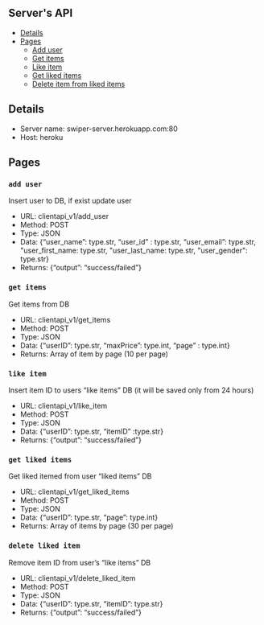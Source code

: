 ## Server's API

* [Details](#details)
* [Pages](#pages)
  * [Add user](#add-user)
  * [Get items](#get-items)
  * [Like item](#like-item)
  * [Get liked items](#get-liked-items)
  * [Delete item from liked items](#delete-liked-item)

## Details

* Server name: swiper-server.herokuapp.com:80
* Host: heroku

## Pages

### `add user`
Insert user to DB, if exist update user

  * URL: clientapi_v1/add_user
  * Method: POST
  * Type: JSON
  * Data: {“user_name”: type.str,
           “user_id” : type.str,
           “user_email”: type.str,
           "user_first_name: type.str,
           "user_last_name: type.str,
           "user_gender": type.str}
  * Returns: {“output”: “success/failed”}


### `get items`
Get items from DB

  * URL: clientapi_v1/get_items
  * Method: POST
  * Type: JSON
  * Data: {“userID”: type.str, “maxPrice”: type.int, “page” : type.int}
  * Returns: Array of item by page (10 per page)

### `like item`
Insert item ID to users “like items” DB (it will be saved only from 24 hours)

  * URL: clientapi_v1/like_item
  * Method: POST
  * Type: JSON
  * Data: {“userID”: type.str, “itemID” :type.str}
  * Returns: {“output”: “success/failed”}

### `get liked items`
Get liked itemed from user “liked items” DB

  * URL: clientapi_v1/get_liked_items
  * Method: POST
  * Type: JSON
  * Data: {“userID”: type.str, “page”: type.int}
  * Returns: Array of items by page (30 per page)

### `delete liked item `
Remove item ID from user’s “like items” DB

  * URL: clientapi_v1/delete_liked_item
  * Method: POST
  * Type: JSON
  * Data: {“userID”: type.str, “itemID”: type.str}
  * Returns: {“output”: “success/failed”}
